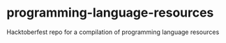# programming-language-resources
Hacktoberfest repo for a compilation of programming language resources
